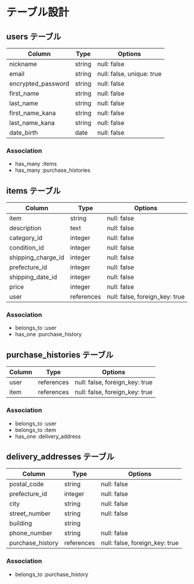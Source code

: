 
# テーブル設計

## users テーブル

| Column                     | Type   | Options     |
| -------------------------- | ------ | ----------- |
| nickname                   | string | null: false |
| email                      | string | null: false, unique: true |
| encrypted_password         | string | null: false |
| first_name                 | string | null: false |
| last_name                  | string | null: false |
| first_name_kana            | string | null: false |
| last_name_kana             | string | null: false |
| date_birth                 | date   | null: false |

### Association

- has_many :items
- has_many :purchase_histories

## items テーブル

| Column                 | Type       | Options                            |
| ---------------------- | ---------- | ---------------------------------- |
| item                   | string     | null: false                        |
| description            | text       | null: false                        |
| category_id            | integer    | null: false                        |
| condition_id           | integer    | null: false                        |
| shipping_charge_id     | integer    | null: false                        |
| prefecture_id          | integer    | null: false                        |
| shipping_date_id       | integer    | null: false                      |
| price                  | integer    | null: false                          |
| user                   | references | null: false, foreign_key: true     |

### Association

- belongs_to :user
- has_one :purchase_history

## purchase_histories テーブル

| Column    | Type       | Options                        |
| --------- | ---------- | ------------------------------ |
| user      | references | null: false, foreign_key: true |
| item      | references | null: false, foreign_key: true |

### Association

- belongs_to :user
- belongs_to :item
- has_one :delivery_address

## delivery_addresses テーブル

| Column              | Type       | Options                        |
| ------------------- | ---------- | ------------------------------ |
| postal_code         | string     | null: false |
| prefecture_id       | integer    | null: false |
| city                | string     | null: false |
| street_number       | string     | null: false |
| building            | string     |             |
| phone_number        | string     | null: false |
| purchase_history    | references | null: false, foreign_key: true |

### Association

- belongs_to :purchase_history
```